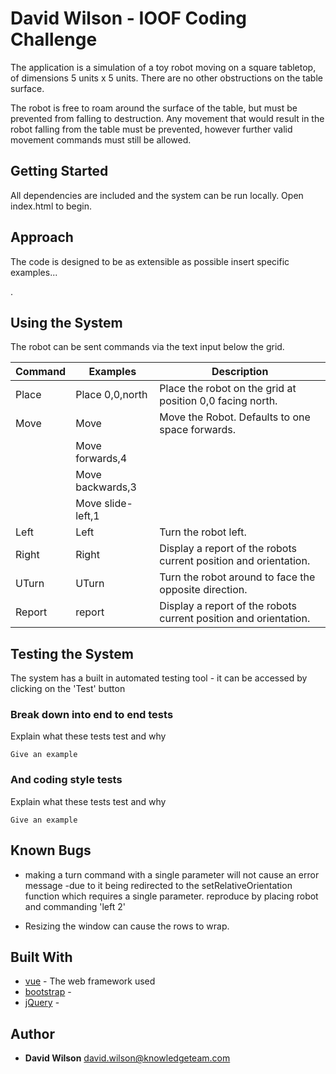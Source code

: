 # David Wilson - IOOF Coding Challenge

The application is a simulation of a toy robot moving on a square tabletop, of dimensions 5 units x 5 units.
There are no other obstructions on the table surface.

The robot is free to roam around the surface of the table, but must be prevented from falling to destruction.  Any movement that would result in the robot falling from the table must be prevented, however further
valid movement commands must still be allowed.

## Getting Started

All dependencies are included and the system can be run locally. Open index.html to begin.

## Approach

The code is designed to be as extensible as possible
insert specific examples...


.
## Using the System
The robot can be sent commands via the text input below the grid.

| Command | Examples        | Description                                                    |
| --------|-----------------|----------------------------------------------------------------|
|Place    |Place 0,0,north  |Place the robot on the grid at position 0,0 facing north.       |
|Move     |Move             |Move the Robot. Defaults to one space forwards.                 |
|         |Move forwards,4  |                                                                |
|         |Move backwards,3 |                                                                |
|         |Move slide-left,1|                                                                |
|Left     |Left             |Turn the robot left.                                            |
|Right    |Right            |Display a report of the robots current position and orientation.|
|UTurn    |UTurn            |Turn the robot around to face the opposite direction.           |
|Report   |report           |Display a report of the robots current position and orientation.|

## Testing the System

The system has a built in automated testing tool - it can be accessed by clicking on the 'Test' button

### Break down into end to end tests

Explain what these tests test and why

```
Give an example
```

### And coding style tests

Explain what these tests test and why

```
Give an example
```
## Known Bugs
* making a turn command with a single parameter will not cause an error message -due to it being redirected to the setRelativeOrientation function which requires a single parameter. reproduce by placing robot and commanding 'left 2'

* Resizing the window can cause the rows to wrap.


## Built With
* [vue](https://vuejs.org/) - The web framework used
* [bootstrap](https://getbootstrap.com/) - 
* [jQuery](https://jquery.com/) - 

## Author
* **David Wilson** <david.wilson@knowledgeteam.com>